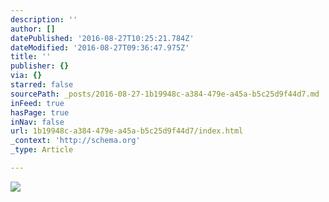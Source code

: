 ```yaml
---
description: ''
author: []
datePublished: '2016-08-27T10:25:21.784Z'
dateModified: '2016-08-27T09:36:47.975Z'
title: ''
publisher: {}
via: {}
starred: false
sourcePath: _posts/2016-08-27-1b19948c-a384-479e-a45a-b5c25d9f44d7.md
inFeed: true
hasPage: true
inNav: false
url: 1b19948c-a384-479e-a45a-b5c25d9f44d7/index.html
_context: 'http://schema.org'
_type: Article

---
```

![](https://the-grid-user-content.s3-us-west-2.amazonaws.com/2493af91-8bc1-42b1-88e0-a63e5d6fb26b.jpg)